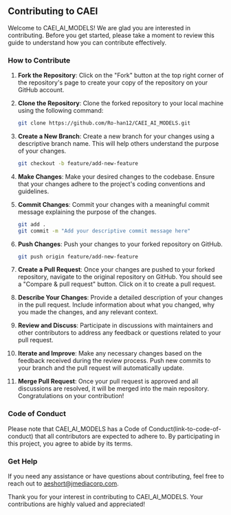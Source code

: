 ## Contributing to CAEI

Welcome to CAEI_AI_MODELS! We are glad you are interested in contributing. Before you get started, please take a moment to review this guide to understand how you can contribute effectively.

### How to Contribute

1. **Fork the Repository**: Click on the "Fork" button at the top right corner of the repository's page to create your copy of the repository on your GitHub account.

2. **Clone the Repository**: Clone the forked repository to your local machine using the following command:

   ```bash
   git clone https://github.com/Ro-han12/CAEI_AI_MODELS.git
   ```

3. **Create a New Branch**: Create a new branch for your changes using a descriptive branch name. This will help others understand the purpose of your changes.

   ```bash
   git checkout -b feature/add-new-feature
   ```

4. **Make Changes**: Make your desired changes to the codebase. Ensure that your changes adhere to the project's coding conventions and guidelines.

5. **Commit Changes**: Commit your changes with a meaningful commit message explaining the purpose of the changes.

   ```bash
   git add .
   git commit -m "Add your descriptive commit message here"
   ```

6. **Push Changes**: Push your changes to your forked repository on GitHub.

   ```bash
   git push origin feature/add-new-feature
   ```

7. **Create a Pull Request**: Once your changes are pushed to your forked repository, navigate to the original repository on GitHub. You should see a "Compare & pull request" button. Click on it to create a pull request.

8. **Describe Your Changes**: Provide a detailed description of your changes in the pull request. Include information about what you changed, why you made the changes, and any relevant context.

9. **Review and Discuss**: Participate in discussions with maintainers and other contributors to address any feedback or questions related to your pull request.

10. **Iterate and Improve**: Make any necessary changes based on the feedback received during the review process. Push new commits to your branch and the pull request will automatically update.

11. **Merge Pull Request**: Once your pull request is approved and all discussions are resolved, it will be merged into the main repository. Congratulations on your contribution!

### Code of Conduct

Please note that CAEI_AI_MODELS has a Code of Conduct(link-to-code-of-conduct) that all contributors are expected to adhere to. By participating in this project, you agree to abide by its terms.

### Get Help

If you need any assistance or have questions about contributing, feel free to reach out to aeshort@jmediacorp.com.

Thank you for your interest in contributing to CAEI_AI_MODELS. Your contributions are highly valued and appreciated!
